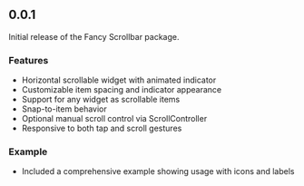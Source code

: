 ## 0.0.1

Initial release of the Fancy Scrollbar package.

### Features

- Horizontal scrollable widget with animated indicator
- Customizable item spacing and indicator appearance
- Support for any widget as scrollable items
- Snap-to-item behavior
- Optional manual scroll control via ScrollController
- Responsive to both tap and scroll gestures

### Example

- Included a comprehensive example showing usage with icons and labels
